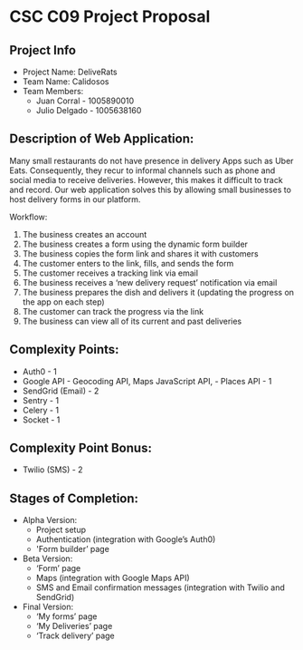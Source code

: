 # CSC C09 Project Proposal

## Project Info

- Project Name: DeliveRats
- Team Name: Calidosos
- Team Members:
  - Juan Corral - 1005890010
  - Julio Delgado - 1005638160

## Description of Web Application:

Many small restaurants do not have presence in delivery Apps such as Uber Eats. Consequently, they recur to informal channels such as phone and social media to receive deliveries. However, this makes it difficult to track and record. Our web application solves this by allowing small businesses to host delivery forms in our platform.

Workflow:

1. The business creates an account
2. The business creates a form using the dynamic form builder
3. The business copies the form link and shares it with customers
4. The customer enters to the link, fills, and sends the form
5. The customer receives a tracking link via email
6. The business receives a ‘new delivery request’ notification via email
7. The business prepares the dish and delivers it (updating the progress on the app on each step)
8. The customer can track the progress via the link
9. The business can view all of its current and past deliveries

## Complexity Points:

- Auth0 - 1
- Google API - Geocoding API, Maps JavaScript API, - Places API - 1
- SendGrid (Email) - 2
- Sentry - 1
- Celery - 1
- Socket - 1

## Complexity Point Bonus:

- Twilio (SMS) - 2

## Stages of Completion:

- Alpha Version:
  - Project setup
  - Authentication (integration with Google’s Auth0)
  - 'Form builder’ page
- Beta Version:
  - ‘Form’ page
  - Maps (integration with Google Maps API)
  - SMS and Email confirmation messages (integration with Twilio and SendGrid)
- Final Version:
  - ‘My forms’ page
  - ‘My Deliveries’ page
  - ‘Track delivery’ page
